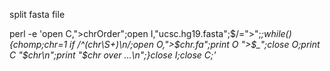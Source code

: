 split fasta file

perl -e 'open C,">chrOrder";open I,"ucsc.hg19.fasta";$/=">";<I>;while(<I>){chomp;$chr=$1 if /^(chr\S+)\n/;open O,">$chr.fa";print O ">$_";close O;print C "$chr\n";print "$chr over ...\n";}close I;close C;'
